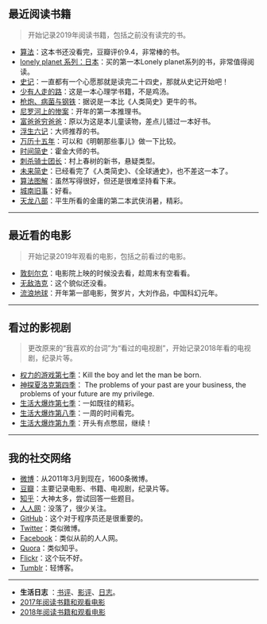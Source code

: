## 最近阅读书籍
> 开始记录2019年阅读书籍，包括之前没有读完的书。

* [算法](https://book.douban.com/subject/19952400/)：这本书还没看完，豆瓣评价9.4，非常棒的书。
* [lonely planet 系列：日本](https://book.douban.com/subject/26841390/)：买的第一本Lonely planet系列的书，非常值得阅读。
* [史记](https://book.douban.com/subject/1836555/)：一直都有一个心愿那就是读完二十四史，那就从史记开始吧！
* [少有人走的路](https://book.douban.com/subject/1775691/)：这是一本心理学书籍，不是鸡汤。
* [枪炮、病菌与钢铁](https://book.douban.com/subject/1813841/)：据说是一本比《人类简史》更牛的书。
* [尼罗河上的惨案](https://book.douban.com/subject/1813841/)：开年的第一本推理书。
* [富爸爸穷爸爸](https://book.douban.com/subject/3291111/)：原以为这是本儿童读物，差点儿错过一本好书。
* [浮生六记](https://book.douban.com/subject/26610864/)：大师推荐的书。
* [万历十五年](https://book.douban.com/subject/1981042/)：可以和《明朝那些事儿》做一下比较。
* [时间简史](https://book.douban.com/subject/1034282/)：霍金大师的书。
* [刺杀骑士团长](https://book.douban.com/subject/27199470/)：村上春树的新书，悬疑类型。
* [未来简史](https://book.douban.com/subject/26943161/)：已经看完了《人类简史》、《全球通史》，也不差这一本了。
* [算法图解](https://book.douban.com/subject/26979890/)：虽然写得很好，但还是很难坚持看下来。
* [城南旧事](https://book.douban.com/subject/3057333/)：好看。
* [天龙八部](https://book.douban.com/subject/1255625/)：平生所看的金庸的第二本武侠消暑，精彩。

------------------------------

## 最近看的电影
> 开始记录2019年观看的电影，包括之前看过的电影。

* [敦刻尔克](https://movie.douban.com/subject/26607693/)：电影院上映的时候没去看，趁周末有空看看。
* [无敌浩克](https://movie.douban.com/subject/1866475/)：这个貌似还没看。
* [流浪地球](https://movie.douban.com/subject/26266893/)：开年第一部电影，贺岁片，大刘作品，中国科幻元年。

-----------------------------

## 看过的影视剧
> 更改原来的“我喜欢的台词”为“看过的电视剧”，开始记录2018年看的电视剧，纪录片等。 

* [权力的游戏第七季](https://movie.douban.com/subject/26235354/)：Kill the boy and let the man be born.
* [神探夏洛克第四季](https://movie.douban.com/subject/25750923/)： The problems of your past are your business, the problems of your future are my privilege.
* [生活大爆炸第七季](https://movie.douban.com/subject/21339708/)：一如既往的精彩。
* [生活大爆炸第八季](https://movie.douban.com/subject/25845393/)：一周的时间看完。
* [生活大爆炸第九季](https://movie.douban.com/subject/25845400/)：开头有点憋屈，继续！

-----------------------------

## 我的社交网络
* [微博](http://weibo.com/lingtiandipan)：从2011年3月到现在，1600条微博。
* [豆瓣](https://www.douban.com/people/lilei1998/)：主要记录电影、书籍、电视剧，纪录片等。
* [知乎](https://www.zhihu.com/people/li-lei-10-26)：大神太多，尝试回答一些题目。
* [人人网](http://www.renren.com/357981768/profile)：没落了，很少关注。
* [GitHub](https://github.com/lilei11981)：这个对于程序员还是很重要的。
* [Twitter](https://twitter.com/lilei1998)：类似微博。
* [Facebook](https://www.facebook.com/lilei11981)：类似从前的人人网。
* [Quora](https://www.quora.com/profile/%E7%A3%8A-%E6%9D%8E-12)：类似知乎。
* [Flickr](https://www.flickr.com/people/155046335@N04/)：这个玩不好。
* [Tumblr](https://www.tumblr.com/blog/lilei11981)：轻博客。

---------------------------

* **生活日志** ：[书评](./Books_and_Movies/Books_and_Movies.md)、[影评](./Books_and_Movies/Books_and_Movies.md)、[日志](./Stories/Stories.md)。
* [2017年阅读书籍和观看电影](./Books_and_Movies/2017Books_and_Movies.md)
* [2018年阅读书籍和观看电影](./Books_and_Movies/2018Books_and_Movies.md)


